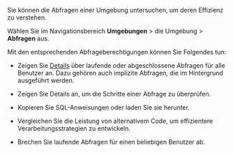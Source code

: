 Sie können die Abfragen einer Umgebung untersuchen, um deren Effizienz zu verstehen.

Wählen Sie im Navigationsbereich **Umgebungen** \> die Umgebung \> **Abfragen** aus.

Mit den entsprechenden Abfrageberechtigungen können Sie Folgendes tun:

-   Zeigen Sie [Details](zvd1688067459510.md) über laufende oder abgeschlossene Abfragen für alle Benutzer an. Dazu gehören auch implizite Abfragen, die im Hintergrund ausgeführt werden.

-   Zeigen Sie Details an, um die Schritte einer Abfrage zu überprüfen.

-   Kopieren Sie SQL-Anweisungen oder laden Sie sie herunter.

-   Vergleichen Sie die Leistung von alternativem Code, um effizientere Verarbeitungsstrategien zu entwickeln.

-   Brechen Sie laufende Abfragen für einen beliebigen Benutzer ab.
